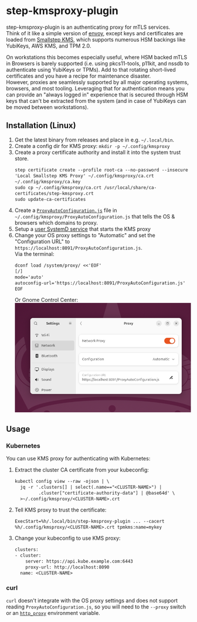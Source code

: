 # step-kmsproxy-plugin

step-kmsproxy-plugin is an authenticating proxy for mTLS services.  
Think of it like a simple version of [envoy](https://github.com/envoyproxy/envoy),
except keys and certificates are loaded from [Smallstep KMS](https://github.com/smallstep/step-kms-plugin),
which supports numerous HSM backings like YubiKeys, AWS KMS, and TPM 2.0.

On workstations this becomes especially useful, where HSM backed mTLS in
Browsers is barely supported (i.e. using pkcs11-tools, p11kit, and nssdb to
authenticate using YubiKeys or TPMs). Add to that rotating short-lived
certificates and you have a recipe for maintenance disaster.  
However, proxies are seamlessly supported by all major operating systems,
browsers, and most tooling. Leveraging that for authentication means you can
provide an "always logged in" experience that is secured through HSM keys that
can't be extracted from the system (and in case of YubiKeys can be moved between
workstations).

## Installation (Linux)

1. Get the latest binary from releases and place in e.g. `~/.local/bin`.
1. Create a config dir for KMS proxy: `mkdir -p ~/.config/kmsproxy`
1. Create a proxy certificate authority and install it into the system trust store.
   ```
   step certificate create --profile root-ca --no-password --insecure 'Local Smallstep KMS Proxy' ~/.config/kmsproxy/ca.crt ~/.config/kmsproxy/ca.key
   sudo cp ~/.config/kmsproxy/ca.crt /usr/local/share/ca-certificates/step-kmsproxy.crt
   sudo update-ca-certificates
   ```
1. Create a [`ProxyAutoConfiguration.js`](examples/ProxyAutoConfiguration.js)
   file in `~/.config/kmsproxy/ProxyAutoConfiguration.js` that tells the OS &
   browsers which domains to proxy.
1. Setup a [user SystemD service](examples/kmsproxy.service) that starts the KMS proxy
1. Change your OS proxy settings to "Automatic" and set the "Configuration URL"
   to `https://localhost:8091/ProxyAutoConfiguration.js`.  
   Via the terminal:
   ```
   dconf load /system/proxy/ <<'EOF'
   [/]
   mode='auto'
   autoconfig-url='https://localhost:8091/ProxyAutoConfiguration.js'
   EOF
   ```
   Or Gnome Control Center:  
   ![[Proxy configuration in Ubuntu]](examples/ubuntu-proxy-settings.png?raw=true)

## Usage

### Kubernetes

You can use KMS proxy for authenticating with Kubernetes:

1. Extract the cluster CA certificate from your kubeconfig:
   ```
   kubectl config view --raw -ojson | \
     jq -r '.clusters[] | select(.name=="<CLUSTER-NAME>") |
            .cluster["certificate-authority-data"] | @base64d' \
     >~/.config/kmsproxy/<CLUSTER-NAME>.crt
   ```
1. Tell KMS proxy to trust the certificate:
   ```
   ExecStart=%h/.local/bin/step-kmsproxy-plugin ... --cacert %h/.config/kmsproxy/<CLUSTER-NAME>.crt tpmkms:name=mykey
   ```
1. Change your kubeconfig to use KMS proxy:
   ```
   clusters:
   - cluster:
       server: https://api.kube.example.com:6443
       proxy-url: http://localhost:8090
     name: <CLUSTER-NAME>
   ```

### curl

`curl` doesn't integrate with the OS proxy settings and does not support
reading `ProxyAutoConfiguration.js`, so you will need to the `--proxy` switch
or an [`http_proxy`](https://everything.curl.dev/usingcurl/proxies/env.html)
environment variable.
